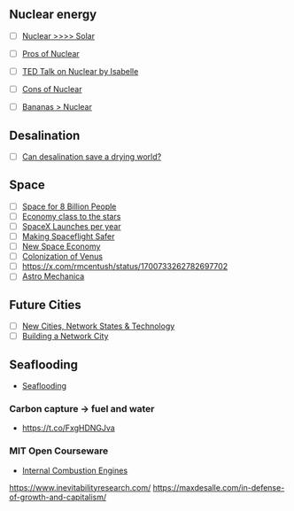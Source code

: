 ## Nuclear energy
- [ ] [Nuclear >>>> Solar](https://twitter.com/BrianGitt/status/1537545262243074048?s=20)
- [ ] [Pros of Nuclear](https://twitter.com/isodope/status/1570081439873662977?s=20)
- [ ] [TED Talk on Nuclear by Isabelle](https://twitter.com/isabelleboemeke/status/1571895606880178186)
- [ ] [Cons of Nuclear](https://twitter.com/isodope/status/1580956907967168512)
- [ ] [Bananas > Nuclear](https://twitter.com/isodope/status/1596190154942992384)


## Desalination
- [ ] [Can desalination save a drying world?](https://www.energymonitor.ai/tech/can-desalination-save-a-drying-world/#:~:text=In%20Israel%2C%20the%20Sorek%20B,prices%20on%20a%20global%20scale)

## Space
- [ ] [Space for 8 Billion People](https://planetocracy.substack.com/p/space-for-8-billion-people)
- [ ] [Economy class to the stars](https://t.co/0rAcdKzjM4)
- [ ] [SpaceX Launches per year](https://twitter.com/thesheetztweetz/status/1668394719171182592?lang=en)
- [ ] [Making Spaceflight Safer](https://www.kayhan.space/)
- [ ] [New Space Economy](https://www.edx.org/learn/business-administration/ecole-polytechnique-federale-de-lausanne-new-space-economy?index=product&queryID=696935b8ecc9ba5414f8aa2797ed6b06&position=3&results_level=second-level-results&term=space&objectID=course-e8bd5363-27d4-4743-a3f2-2b65646e6c71&campaign=New+Space+Economy&source=edX&product_category=course&placement_url=https%3A%2F%2Fwww.edx.org%2Fsearch)
- [ ] [Colonization of Venus](https://ntrs.nasa.gov/api/citations/20030022668/downloads/20030022668.pdf)
- [ ] https://x.com/rmcentush/status/1700733262782697702
- [ ] [Astro Mechanica](https://x.com/k2pilot/status/1763007610993991722)
## Future Cities
- [ ] [New Cities, Network States & Technology](https://twitter.com/NiklasAnzinger/status/1657392523566895106)
- [ ] [Building a Network City](https://www.youtube.com/watch?v=i5AfpzgE6gA)

## Seaflooding
- [Seaflooding](https://unchartedterritories.tomaspueyo.com/p/seaflooding)

### Carbon capture -> fuel and water
- https://t.co/FxgHDNGJva


### MIT Open Courseware
- [Internal Combustion Engines](https://ocw.mit.edu/courses/2-61-internal-combustion-engines-spring-2017/)



https://www.inevitabilityresearch.com/
https://maxdesalle.com/in-defense-of-growth-and-capitalism/